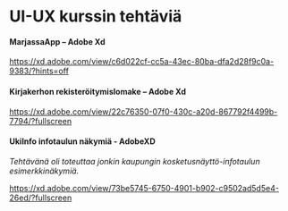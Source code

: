# UI-UX kurssin tehtäviä
#### MarjassaApp – Adobe Xd


https://xd.adobe.com/view/c6d022cf-cc5a-43ec-80ba-dfa2d28f9c0a-9383/?hints=off


#### Kirjakerhon rekisteröitymislomake – Adobe Xd


https://xd.adobe.com/view/22c76350-07f0-430c-a20d-867792f4499b-7794/?fullscreen

#### UkiInfo infotaulun näkymiä - AdobeXD

*Tehtävänä oli toteuttaa jonkin kaupungin kosketusnäyttö-infotaulun esimerkkinäkymiä.*


https://xd.adobe.com/view/73be5745-6750-4901-b902-c9502ad5d5e4-26ed/?fullscreen
